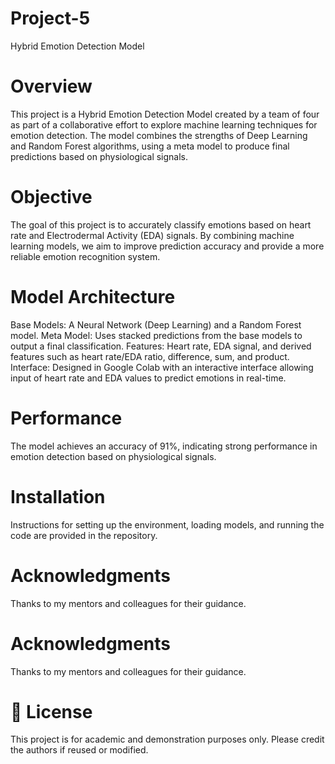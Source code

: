 # Project-5
Hybrid Emotion Detection Model
# Overview
This project is a Hybrid Emotion Detection Model created by a team of four as part of a collaborative effort to explore machine learning techniques for emotion detection. The model combines the strengths of Deep Learning and Random Forest algorithms, using a meta model to produce final predictions based on physiological signals.

# Objective
The goal of this project is to accurately classify emotions based on heart rate and Electrodermal Activity (EDA) signals. By combining machine learning models, we aim to improve prediction accuracy and provide a more reliable emotion recognition system.

# Model Architecture
Base Models: A Neural Network (Deep Learning) and a Random Forest model.
Meta Model: Uses stacked predictions from the base models to output a final classification.
Features: Heart rate, EDA signal, and derived features such as heart rate/EDA ratio, difference, sum, and product.
Interface: Designed in Google Colab with an interactive interface allowing input of heart rate and EDA values to predict emotions in real-time.
# Performance
The model achieves an accuracy of 91%, indicating strong performance in emotion detection based on physiological signals.

# Installation
Instructions for setting up the environment, loading models, and running the code are provided in the repository.

# Acknowledgments
Thanks to my mentors and colleagues for their guidance.

# Acknowledgments
Thanks to my mentors and colleagues for their guidance.

# 📄 License
This project is for academic and demonstration purposes only. Please credit the authors if reused or modified.

